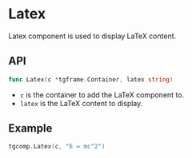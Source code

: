 # Latex

Latex component is used to display LaTeX content.

## API

```go
func Latex(c *tgframe.Container, latex string)
```

* `c` is the container to add the LaTeX component to.
* `latex` is the LaTeX content to display.

## Example

```go
tgcomp.Latex(c, "E = mc^2")
```

